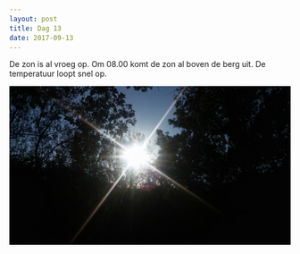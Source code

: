 ```yaml
---
layout: post
title: Dag 13
date: 2017-09-13
---
```


De zon is al vroeg op. Om 08.00 komt de zon al boven de berg uit. De temperatuur loopt snel op.<br>

![Opkomende zon]( https://github.com/Prudento-NL/2017-09-frankrijk/blob/master/images/dag13a.jpg)